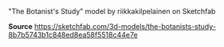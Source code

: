 "The Botanist's Study" model by riikkakilpelainen on Sketchfab

**Source**
https://sketchfab.com/3d-models/the-botanists-study-8b7b5743b1c848ed8ea58f5518c44e7e
